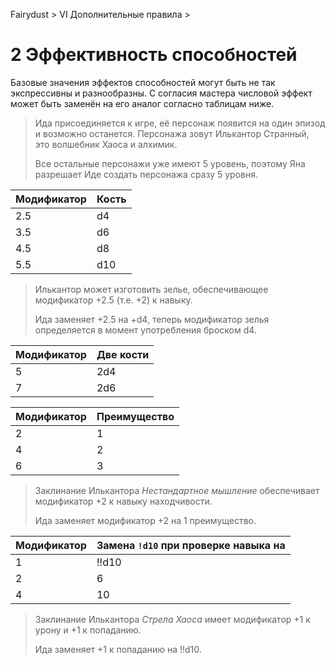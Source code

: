 Fairydust > VI Дополнительные правила >

# 2 Эффективность способностей

Базовые значения эффектов способностей могут быть не так экспрессивны и разнообразны.
С согласия мастера числовой эффект может быть заменён на его аналог согласно таблицам ниже.

>Ида присоединяется к игре, её персонаж появится на один эпизод и возможно останется.
>Персонажа зовут Илькантор Странный, это волшебник Хаоса и алхимик.
>
>Все остальные персонажи уже имеют 5 уровень, поэтому Яна разрешает Иде создать персонажа сразу 5 уровня.

Модификатор|Кость
-|-
2.5|d4
3.5|d6
4.5|d8
5.5|d10

>Илькантор может изготовить зелье, обеспечивающее модификатор +2.5 (т.е. +2) к навыку. 
>
>Ида заменяет +2.5 на +d4, теперь модификатор зелья определяется в момент употребления броском d4.

Модификатор|Две кости
-|-
5|2d4
7|2d6

Модификатор|Преимущество
-|-
2|1
4|2
6|3

>Заклинание Илькантора _Нестандартное мышление_ обеспечивает модификатор +2 к навыку находчивости.  
>
>Ида заменяет модификатор +2 на 1 преимущество.

Модификатор|Замена `!d10` при проверке навыка на
-|-
1|!!d10
2|6
4|10

>Заклинание Илькантора _Стрела Хаоса_ имеет модификатор +1 к урону и +1 к попаданию.
>
>Ида заменяет +1 к попаданию на !!d10.